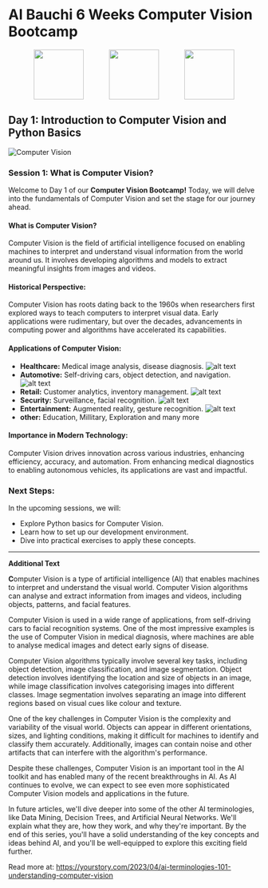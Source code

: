 # AI Bauchi 6 Weeks Computer Vision Bootcamp
<div style="display: flex; justify-content: space-evenly; align-items: center; width: 100%;">
<img src="../../logos\aib.png" width='100px'/>
<img src="https://encrypted-tbn0.gstatic.com/images?q=tbn:ANd9GcQeyMRtudTwUIhRHGT1VKvVbnRYTu8VaQtaHg&s" width='100px'/>
<img src="https://miro.medium.com/v2/resize:fit:800/0*qa3Uh-1JZUhCuBVK.png" width='100px'/>
</div>

## Day 1: Introduction to Computer Vision and Python Basics

![Computer Vision](src/image.png)

### Session 1: What is Computer Vision?

Welcome to Day 1 of our **Computer Vision Bootcamp!** Today, we will delve into the fundamentals of Computer Vision and set the stage for our journey ahead.

#### What is Computer Vision?
Computer Vision is the field of artificial intelligence focused on enabling machines to interpret and understand visual information from the world around us. It involves developing algorithms and models to extract meaningful insights from images and videos.

#### Historical Perspective:
Computer Vision has roots dating back to the 1960s when researchers first explored ways to teach computers to interpret visual data. Early applications were rudimentary, but over the decades, advancements in computing power and algorithms have accelerated its capabilities.

#### Applications of Computer Vision:
- **Healthcare:** Medical image analysis, disease diagnosis.
![alt text](src/image-1.png)
- **Automotive:** Self-driving cars, object detection, and navigation.
![alt text](src/image-2.png)
- **Retail:** Customer analytics, inventory management.
![alt text](src/image-3.png)
- **Security:** Surveillance, facial recognition.
![alt text](src/image-4.png)
- **Entertainment:** Augmented reality, gesture recognition.
![alt text](src/image-5.png)
- **other:** Education, Millitary, Exploration and many more



#### Importance in Modern Technology:
Computer Vision drives innovation across various industries, enhancing efficiency, accuracy, and automation. From enhancing medical diagnostics to enabling autonomous vehicles, its applications are vast and impactful.

### Next Steps:
In the upcoming sessions, we will:
- Explore Python basics for Computer Vision.
- Learn how to set up our development environment.
- Dive into practical exercises to apply these concepts.

---
**Additional Text**

**C**omputer Vision is a type of artificial intelligence (AI) that enables machines to interpret and understand the visual world. Computer Vision algorithms can analyse and extract information from images and videos, including objects, patterns, and facial features. 

Computer Vision is used in a wide range of applications, from self-driving cars to facial recognition systems. One of the most impressive examples is the use of Computer Vision in medical diagnosis, where machines are able to analyse medical images and detect early signs of disease. 

Computer Vision algorithms typically involve several key tasks, including object detection, image classification, and image segmentation. Object detection involves identifying the location and size of objects in an image, while image classification involves categorising images into different classes. Image segmentation involves separating an image into different regions based on visual cues like colour and texture. 

One of the key challenges in Computer Vision is the complexity and variability of the visual world. Objects can appear in different orientations, sizes, and lighting conditions, making it difficult for machines to identify and classify them accurately. Additionally, images can contain noise and other artifacts that can interfere with the algorithm's performance. 

Despite these challenges, Computer Vision is an important tool in the AI toolkit and has enabled many of the recent breakthroughs in AI. As AI continues to evolve, we can expect to see even more sophisticated Computer Vision models and applications in the future. 

In future articles, we'll dive deeper into some of the other AI terminologies, like Data Mining, Decision Trees, and Artificial Neural Networks. We'll explain what they are, how they work, and why they're important. By the end of this series, you'll have a solid understanding of the key concepts and ideas behind AI, and you'll be well-equipped to explore this exciting field further.

Read more at: https://yourstory.com/2023/04/ai-terminologies-101-understanding-computer-vision